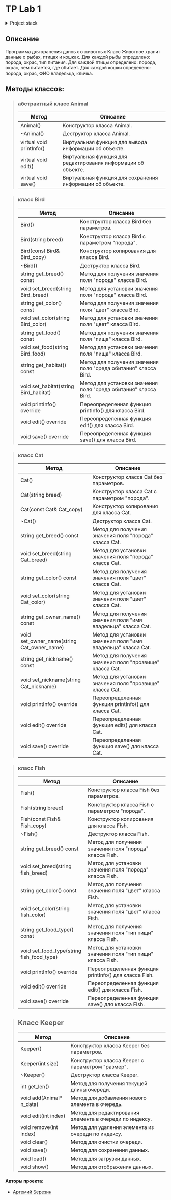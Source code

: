 # TP Lab 1

<details>
<summary>Project stack</summary>

- C++

</details>


## Описание
Программа для хранения данных о животных
Класс Животное хранит данные о рыбах, птицах и кошках. Для каждой рыбы
определено: порода, окрас, тип питания. Для каждой птицы определено:
порода, окрас, чем питается, где обитает. Для каждой кошки определено:
порода, окрас, ФИО владельца, кличка.



## Методы классов:

> ### абстрактный класс Animal
> 
> | Метод                | Описание                                                                                      |
> |----------------------|-----------------------------------------------------------------------------------------------|
> | Animal()             | Конструктор класса Animal.                                                                   |
> | ~Animal()            | Деструктор класса Animal.                                                                    |
> | virtual void printInfo()  | Виртуальная функция для вывода информации об объекте.                                           |
> | virtual void edit()      | Виртуальная функция для редактирования информации об объекте.                                  |
> | virtual void save()      | Виртуальная функция для сохранения информации об объекте.                                      |

> ### класс Bird
> 
> | Метод                | Описание                                                                                      |
> |----------------------|-----------------------------------------------------------------------------------------------|
> | Bird()               | Конструктор класса Bird без параметров.                                                       |
> | Bird(string breed)   | Конструктор класса Bird с параметром "порода".                                                 |
> | Bird(const Bird& Bird_copy) | Конструктор копирования для класса Bird.                                                    |
> | ~Bird()              | Деструктор класса Bird.                                                                       |
> | string get_breed() const   | Метод для получения значения поля "порода" класса Bird.                                          |
> | void set_breed(string Bird_breed) | Метод для установки значения поля "порода" класса Bird.                                   |
> | string get_color() const   | Метод для получения значения поля "цвет" класса Bird.                                           |
> | void set_color(string Bird_color) | Метод для установки значения поля "цвет" класса Bird.                                      |
> | string get_food() const    | Метод для получения значения поля "пища" класса Bird.                                            |
> | void set_food(string Bird_food) | Метод для установки значения поля "пища" класса Bird.                                       |
> | string get_habitat() const | Метод для получения значения поля "среда обитания" класса Bird.                                 |
> | void set_habitat(string Bird_habitat) | Метод для установки значения поля "среда обитания" класса Bird.                            |
> | void printInfo() override | Переопределенная функция printInfo() для класса Bird.                                           |
> | void edit() override     | Переопределенная функция edit() для класса Bird.                                               |
> | void save() override     | Переопределенная функция save() для класса Bird.                                               |

> ### класс Cat
>
>| Метод                | Описание                                                                                      |
>|----------------------|-----------------------------------------------------------------------------------------------|
>| Cat()                | Конструктор класса Cat без параметров.                                                        |
>| Cat(string breed)    | Конструктор класса Cat с параметром "порода".                                                  |
>| Cat(const Cat& Cat_copy)    | Конструктор копирования для класса Cat.                                                     |
>| ~Cat()               | Деструктор класса Cat.                                                                        |
>| string get_breed() const   | Метод для получения значения поля "порода" класса Cat.                                           |
>| void set_breed(string Cat_breed) | Метод для установки значения поля "порода" класса Cat.                                      |
>| string get_color() const   | Метод для получения значения поля "цвет" класса Cat.                                            |
>| void set_color(string Cat_color) | Метод для установки значения поля "цвет" класса Cat.                                       |
>| string get_owner_name() const | Метод для получения значения поля "имя владельца" класса Cat.                                 |
>| void set_owner_name(string Cat_owner_name) | Метод для установки значения поля "имя владельца" класса Cat.                            |
>| string get_nickname() const  | Метод для получения значения поля "прозвище" класса Cat.                                        |
>| void set_nickname(string Cat_nickname) | Метод для установки значения поля "прозвище" класса Cat.                                   |
>| void printInfo() override | Переопределенная функция printInfo() для класса Cat.                                            |
>| void edit() override     | Переопределенная функция edit() для класса Cat.                                                |
>| void save() override     | Переопределенная функция save() для класса Cat.                                                |

> ### класс Fish
> 
>| Метод                | Описание                                                                                      |
>|----------------------|-----------------------------------------------------------------------------------------------|
>| Fish()               | Конструктор класса Fish без параметров.                                                       |
>| Fish(string breed)   | Конструктор класса Fish с параметром "порода".                                                 |
>| Fish(const Fish& Fish_copy) | Конструктор копирования для класса Fish.                                                    |
>| ~Fish()              | Деструктор класса Fish.                                                                       |
>| string get_breed() const   | Метод для получения значения поля "порода" класса Fish.                                          |
>| void set_breed(string fish_breed) | Метод для установки значения поля "порода" класса Fish.                                    |
>| string get_color() const   | Метод для получения значения поля "цвет" класса Fish.                                           |
>| void set_color(string fish_color) | Метод для установки значения поля "цвет" класса Fish.                                      |
>| string get_food_type() const | Метод для получения значения поля "тип пищи" класса Fish.                                       |
>| void set_food_type(string fish_food_type) | Метод для установки значения поля "тип пищи" класса Fish.                                 |
>| void printInfo() override | Переопределенная функция printInfo() для класса Fish.                                           |
>| void edit() override     | Переопределенная функция edit() для класса Fish.                                               |
>| void save() override     | Переопределенная функция save() для класса Fish.                                               |


> ## Класс Keeper
>
>| Метод                | Описание                                                                                      |
>|----------------------|-----------------------------------------------------------------------------------------------|
>| Keeper()             | Конструктор класса Keeper без параметров.                                                     |
>| Keeper(int size)     | Конструктор класса Keeper с параметром "размер".                                               |
>| ~Keeper()            | Деструктор класса Keeper.                                                                      |
>| int get_len()            | Метод для получения текущей длины очереди.                                                     |
>| void add(Animal* n_data)  | Метод для добавления нового элемента в очередь.                                              |
>| void edit(int index)      | Метод для редактирования элемента в очереди по индексу.                                      |
>| void remove(int index)    | Метод для удаления элемента из очереди по индексу.                                           |
>| void clear()             | Метод для очистки очереди.                                                                    |
>| void save()              | Метод для сохранения данных.                                                                  |
>| void load()              | Метод для загрузки данных.                                                                    |
>| void show()              | Метод для отображения данных.                                                                  |

#### Авторы проекта:

- [Артемий Березин](https://github.com/ThatCoderMan)
